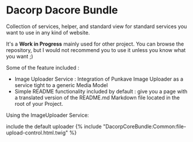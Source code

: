 Dacorp Dacore Bundle
====================

Collection of services, helper, and standard view for standard services you want to use in any kind of website.

It's a **Work in Progress** mainly used for other project. You can browse the repository, but I would not recommend you to use it unless you know what you want ;)

Some of the feature included :

* Image Uploader Service : Integration of Punkave Image Uploader as a service tight to a generic Media Model
* Simple README functionality included by default : give you a page with a translated version of the README.md Markdown file located in the root of your Project.


Using the ImageUploader Service:

include the default uploader
    {% include "DacorpCoreBundle:Common:file-upload-control.html.twig" %}


